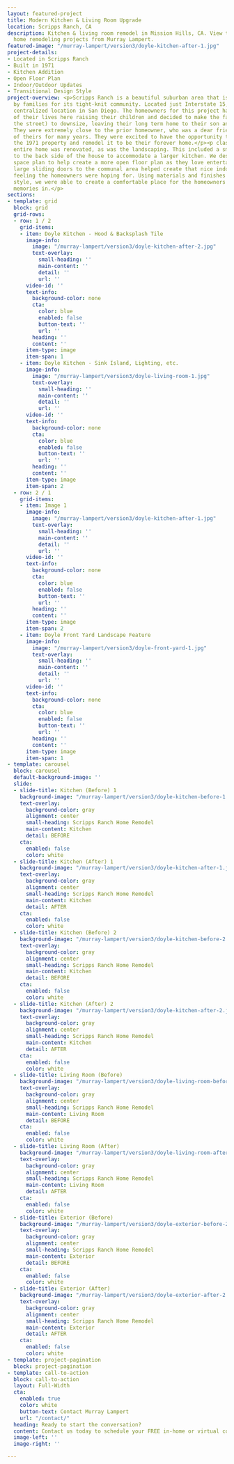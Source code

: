 ```yaml
---
layout: featured-project
title: Modern Kitchen & Living Room Upgrade
location: Scripps Ranch, CA
description: Kitchen & living room remodel in Mission Hills, CA. View this and other featured
  home remodeling projects from Murray Lampert.
featured-image: "/murray-lampert/version3/doyle-kitchen-after-1.jpg"
project-details:
- Located in Scripps Ranch
- Built in 1971
- Kitchen Addition
- Open Floor Plan
- Indoor/Outdoor Updates
- Transitional Design Style
project-overview: <p>Scripps Ranch is a beautiful suburban area that is sought after
  by families for its tight-knit community. Located just Interstate 15, it is a great
  centralized location in San Diego. The homeowners for this project have spent most
  of their lives here raising their children and decided to make the far move (up
  the street) to downsize, leaving their long term home to their son and his family.
  They were extremely close to the prior homeowner, who was a dear friend and neighbor
  of theirs for many years. They were excited to have the opportunity to purchase
  the 1971 property and remodel it to be their forever home.</p><p class="MsoNormal">The
  entire home was renovated, as was the landscaping. This included a small addition
  to the back side of the house to accommodate a larger kitchen. We designed a new
  space plan to help create a more open floor plan as they love entertaining. Adding
  large sliding doors to the communal area helped create that nice indoor/outdoor
  feeling the homeowners were hoping for. Using materials and finishes of the transitional
  style, we were able to create a comfortable place for the homeowners to create new
  memories in.</p>
sections:
- template: grid
  block: grid
  grid-rows:
  - row: 1 / 2
    grid-items:
    - item: Doyle Kitchen - Hood & Backsplash Tile
      image-info:
        image: "/murray-lampert/version3/doyle-kitchen-after-2.jpg"
        text-overlay:
          small-heading: ''
          main-content: ''
          detail: ''
          url: ''
      video-id: ''
      text-info:
        background-color: none
        cta:
          color: blue
          enabled: false
          button-text: ''
          url: ''
        heading: ''
        content: ''
      item-type: image
      item-span: 1
    - item: Doyle Kitchen - Sink Island, Lighting, etc.
      image-info:
        image: "/murray-lampert/version3/doyle-living-room-1.jpg"
        text-overlay:
          small-heading: ''
          main-content: ''
          detail: ''
          url: ''
      video-id: ''
      text-info:
        background-color: none
        cta:
          color: blue
          enabled: false
          button-text: ''
          url: ''
        heading: ''
        content: ''
      item-type: image
      item-span: 2
  - row: 2 / 1
    grid-items:
    - item: Image 1
      image-info:
        image: "/murray-lampert/version3/doyle-kitchen-after-1.jpg"
        text-overlay:
          small-heading: ''
          main-content: ''
          detail: ''
          url: ''
      video-id: ''
      text-info:
        background-color: none
        cta:
          color: blue
          enabled: false
          button-text: ''
          url: ''
        heading: ''
        content: ''
      item-type: image
      item-span: 2
    - item: Doyle Front Yard Landscape Feature
      image-info:
        image: "/murray-lampert/version3/doyle-front-yard-1.jpg"
        text-overlay:
          small-heading: ''
          main-content: ''
          detail: ''
          url: ''
      video-id: ''
      text-info:
        background-color: none
        cta:
          color: blue
          enabled: false
          button-text: ''
          url: ''
        heading: ''
        content: ''
      item-type: image
      item-span: 1
- template: carousel
  block: carousel
  default-background-image: ''
  slide:
  - slide-title: Kitchen (Before) 1
    background-image: "/murray-lampert/version3/doyle-kitchen-before-1.jpg"
    text-overlay:
      background-color: gray
      alignment: center
      small-heading: Scripps Ranch Home Remodel
      main-content: Kitchen
      detail: BEFORE
    cta:
      enabled: false
      color: white
  - slide-title: Kitchen (After) 1
    background-image: "/murray-lampert/version3/doyle-kitchen-after-1.jpg"
    text-overlay:
      background-color: gray
      alignment: center
      small-heading: Scripps Ranch Home Remodel
      main-content: Kitchen
      detail: AFTER
    cta:
      enabled: false
      color: white
  - slide-title: Kitchen (Before) 2
    background-image: "/murray-lampert/version3/doyle-kitchen-before-2.jpg"
    text-overlay:
      background-color: gray
      alignment: center
      small-heading: Scripps Ranch Home Remodel
      main-content: Kitchen
      detail: BEFORE
    cta:
      enabled: false
      color: white
  - slide-title: Kitchen (After) 2
    background-image: "/murray-lampert/version3/doyle-kitchen-after-2.jpg"
    text-overlay:
      background-color: gray
      alignment: center
      small-heading: Scripps Ranch Home Remodel
      main-content: Kitchen
      detail: AFTER
    cta:
      enabled: false
      color: white
  - slide-title: Living Room (Before)
    background-image: "/murray-lampert/version3/doyle-living-room-before-1.jpg"
    text-overlay:
      background-color: gray
      alignment: center
      small-heading: Scripps Ranch Home Remodel
      main-content: Living Room
      detail: BEFORE
    cta:
      enabled: false
      color: white
  - slide-title: Living Room (After)
    background-image: "/murray-lampert/version3/doyle-living-room-after-1.jpg"
    text-overlay:
      background-color: gray
      alignment: center
      small-heading: Scripps Ranch Home Remodel
      main-content: Living Room
      detail: AFTER
    cta:
      enabled: false
      color: white
  - slide-title: Exterior (Before)
    background-image: "/murray-lampert/version3/doyle-exterior-before-2.jpg"
    text-overlay:
      background-color: gray
      alignment: center
      small-heading: Scripps Ranch Home Remodel
      main-content: Exterior
      detail: BEFORE
    cta:
      enabled: false
      color: white
  - slide-title: Exterior (After)
    background-image: "/murray-lampert/version3/doyle-exterior-after-2.jpg"
    text-overlay:
      background-color: gray
      alignment: center
      small-heading: Scripps Ranch Home Remodel
      main-content: Exterior
      detail: AFTER
    cta:
      enabled: false
      color: white
- template: project-pagination
  block: project-pagination
- template: call-to-action
  block: call-to-action
  layout: Full-Width
  cta:
    enabled: true
    color: white
    button-text: Contact Murray Lampert
    url: "/contact/"
  heading: Ready to start the conversation?
  content: Contact us today to schedule your FREE in-home or virtual consultation.
  image-left: ''
  image-right: ''

---
```

